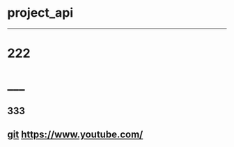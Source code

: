 # project_api
***
<h1> 222 <h1>
___
  
<h2> 333 <h2>
  
[git](https://www.youtube.com/)
<https://www.youtube.com/>
